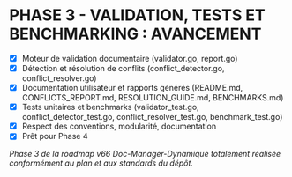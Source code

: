 # PHASE 3 - VALIDATION, TESTS ET BENCHMARKING : AVANCEMENT

- [x] Moteur de validation documentaire (validator.go, report.go)
- [x] Détection et résolution de conflits (conflict_detector.go, conflict_resolver.go)
- [x] Documentation utilisateur et rapports générés (README.md, CONFLICTS_REPORT.md, RESOLUTION_GUIDE.md, BENCHMARKS.md)
- [x] Tests unitaires et benchmarks (validator_test.go, conflict_detector_test.go, conflict_resolver_test.go, benchmark_test.go)
- [x] Respect des conventions, modularité, documentation
- [x] Prêt pour Phase 4

*Phase 3 de la roadmap v66 Doc-Manager-Dynamique totalement réalisée conformément au plan et aux standards du dépôt.*
